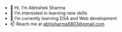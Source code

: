 - 👋 Hi, I’m Abhishek Sharma
- 👀 I’m interested in learning new skills
- 🌱 I’m currently learning DSA and Web development
- 📫 Reach me at abhisharma6803@gmail.com

<!---
AbhiSharma999/AbhiSharma999 is a ✨ special ✨ repository because its `README.md` (this file) appears on your GitHub profile.
You can click the Preview link to take a look at your changes.
--->
